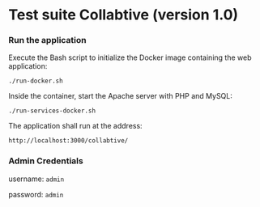 # Test suite Collabtive (version 1.0)

### Run the application

Execute the Bash script to initialize the Docker image containing the web application:

`./run-docker.sh`

Inside the container, start the Apache server with PHP and MySQL:

`./run-services-docker.sh`

The application shall run at the address:

`http://localhost:3000/collabtive/`

### Admin Credentials
username: `admin`

password: `admin`
